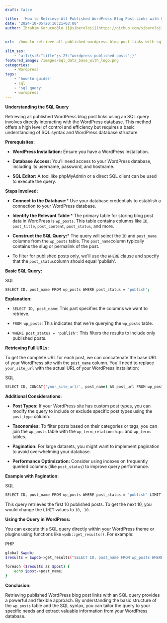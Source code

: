 ```yaml
---
draft: false

title:  'How to Retrieve All Published WordPress Blog Post Links with SQL Query'
date: '2024-10-05T20:10:21+03:00'
author: İbrahim Korucuoğlu ([@siberoloji](https://github.com/siberoloji))
 
 
url:  /how-to-retrieve-all-published-wordpress-blog-post-links-with-sql-query/
 
slim_seo:
    - 'a:1:{s:5:"title";s:25:"wordpress published posts";}'
featured_image: /images/Sql_data_base_with_logo.png
categories:
    - Wordpress
tags:
    - 'how-to guides'
    - sql
    - 'sql query'
    - wordpress
---
```



**Understanding the SQL Query**



Retrieving all published WordPress blog post links using an SQL query involves directly interacting with the WordPress database. This method offers a high level of control and efficiency but requires a basic understanding of SQL syntax and WordPress database structure.



**Prerequisites:**


* **WordPress Installation:** Ensure you have a WordPress installation.

* **Database Access:** You'll need access to your WordPress database, including its username, password, and hostname.

* **SQL Editor:** A tool like phpMyAdmin or a direct SQL client can be used to execute the query.




**Steps Involved:**


* **Connect to the Database:*** Use your database credentials to establish a connection to your WordPress database.



* **Identify the Relevant Table:*** The primary table for storing blog post data in WordPress is `wp_posts`. This table contains columns like `ID`, `post_title`, `post_content`, `post_status`, and more.



* **Construct the SQL Query:*** The query will select the `ID` and `post_name` columns from the `wp_posts` table. The `post_name`column typically contains the slug or permalink of the post.

* To filter for published posts only, we'll use the `WHERE` clause and specify that the `post_status`column should equal 'publish'.

**Basic SQL Query:**



SQL


```bash
SELECT ID, post_name FROM wp_posts WHERE post_status = 'publish';
```



**Explanation:**


* `SELECT ID, post_name`: This part specifies the columns we want to retrieve.

* `FROM wp_posts`: This indicates that we're querying the `wp_posts` table.

* `WHERE post_status = 'publish'`: This filters the results to include only published posts.




**Retrieving Full URLs:**



To get the complete URL for each post, we can concatenate the base URL of your WordPress site with the `post_name` column. You'll need to replace `your_site_url` with the actual URL of your WordPress installation:



SQL


```bash
SELECT ID, CONCAT('your_site_url/', post_name) AS post_url FROM wp_posts WHERE post_status = 'publish';
```



**Additional Considerations:**


* **Post Types:** If your WordPress site has custom post types, you can modify the query to include or exclude specific post types using the `post_type` column.

* **Taxonomies:** To filter posts based on their categories or tags, you can join the `wp_posts` table with the `wp_term_relationships` and `wp_terms` tables.

* **Pagination:** For large datasets, you might want to implement pagination to avoid overwhelming your database.

* **Performance Optimization:** Consider using indexes on frequently queried columns (like `post_status`) to improve query performance.




**Example with Pagination:**



SQL


```bash
SELECT ID, post_name FROM wp_posts WHERE post_status = 'publish' LIMIT 0, 10;
```



This query retrieves the first 10 published posts. To get the next 10, you would change the `LIMIT` values to `10, 10`.



**Using the Query in WordPress:**



You can execute this SQL query directly within your WordPress theme or plugins using functions like `wpdb::get_results()`. For example:



PHP


```bash
global $wpdb;
$results = $wpdb->get_results("SELECT ID, post_name FROM wp_posts WHERE post_status = 'publish'");

foreach ($results as $post) {
    echo $post->post_name;
}
```



**Conclusion:**



Retrieving published WordPress blog post links with an SQL query provides a powerful and flexible approach. By understanding the basic structure of the `wp_posts` table and the SQL syntax, you can tailor the query to your specific needs and extract valuable information from your WordPress database.
